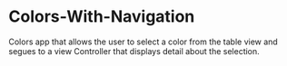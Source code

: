 # Colors-With-Navigation
Colors app that allows the user to select a color from the table view and segues to a view Controller that displays detail about the selection.
